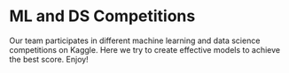 # ML and DS Competitions

Our team participates in different machine learning and data science competitions on Kaggle. Here we try to create effective 
models to achieve the best score. Enjoy!
